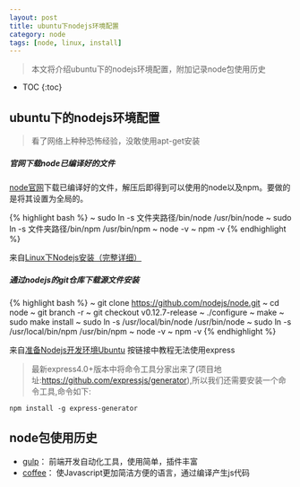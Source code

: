 ```yaml
---
layout: post
title: ubuntu下nodejs环境配置
category: node
tags: [node, linux, install]
---
```

> 本文将介绍ubuntu下的nodejs环境配置，附加记录node包使用历史

* TOC
{:toc}

## ubuntu下的nodejs环境配置

> 看了网络上种种恐怖经验，没敢使用apt-get安装

##### 官网下载node已编译好的文件

[node官网](https://nodejs.org/en/)下载已编译好的文件，解压后即得到可以使用的node以及npm。要做的是将其设置为全局的。

{% highlight bash %}
~ sudo ln -s 文件夹路径/bin/node /usr/bin/node
~ sudo ln -s 文件夹路径/bin/npm /usr/bin/npm
~ node -v
~ npm -v 
{% endhighlight %}

来自[Linux下Nodejs安装（完整详细）](http://my.oschina.net/blogshi/blog/260953)

##### 通过nodejs的git仓库下载源文件安装

{% highlight bash %}
~ git clone https://github.com/nodejs/node.git
~ cd node
~ git branch -r
~ git checkout v0.12.7-release
~ ./configure
~ make
~ sudo make install
~ sudo ln -s /usr/local/bin/node /usr/bin/node
~ sudo ln -s /usr/local/bin/npm /usr/bin/npm
~ node -v
~ npm -v
{% endhighlight %} 

来自[准备Nodejs开发环境Ubuntu](http://blog.fens.me/nodejs-enviroment/)
按链接中教程无法使用express
> 最新express4.0+版本中将命令工具分家出来了(项目地址:https://github.com/expressjs/generator),所以我们还需要安装一个命令工具,命令如下: 
```
npm install -g express-generator
```

## node包使用历史

- [gulp](http://www.gulpjs.com.cn/)： 前端开发自动化工具，使用简单，插件丰富
- [coffee](http://coffee-script.org/)： 使Javascript更加简洁方便的语言，通过编译产生js代码
